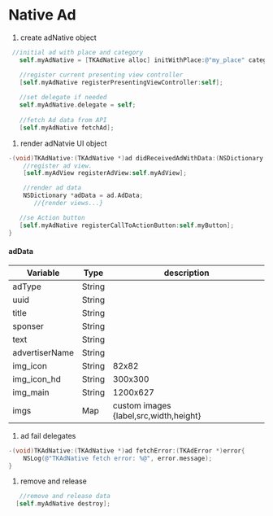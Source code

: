 # Native Ad

1. create adNative object

```objective-c
 //initial ad with place and category
   self.myAdNative = [TKAdNative alloc] initWithPlace:@"my_place" category:nil];

   //register current presenting view controller
   [self.myAdNative registerPresentingViewController:self];
   
   //set delegate if needed
   self.myAdNative.delegate = self;
   
   //fetch Ad data from API
   [self.myAdNative fetchAd];
```

1. render adNatvie UI object

```objective-c
-(void)TKAdNative:(TKAdNative *)ad didReceivedAdWithData:(NSDictionary *)adData{
    //register ad view.
    [self.myAdView registerAdView:self.myAdView];

    //render ad data
    NSDictionary *adData = ad.AdData;
       //{render views...}

   //se Action button
   [self.myAdNative registerCallToActionButton:self.myButton];
}
```

#### adData

| Variable       | Type   | description                            |
| -------------- | ------ | -------------------------------------- |
| adType         | String |                                        |
| uuid           | String |                                        |
| title          | String |                                        |
| sponser          | String |                                        |
| text           | String |                                        |
| advertiserName | String |                                        |
| img_icon       | String | 82x82                                  |
| img_icon_hd    | String | 300x300                                |
| img_main       | String | 1200x627                               |
| imgs           | Map    | custom images {label,src,width,height} |

1. ad fail delegates

```objective-c
-(void)TKAdNative:(TKAdNative *)ad fetchError:(TKAdError *)error{
    NSLog(@"TKAdNative fetch error: %@", error.message);
}
```

1. remove and release

```objective-c
   //remove and release data
  [self.myAdNative destroy];
```